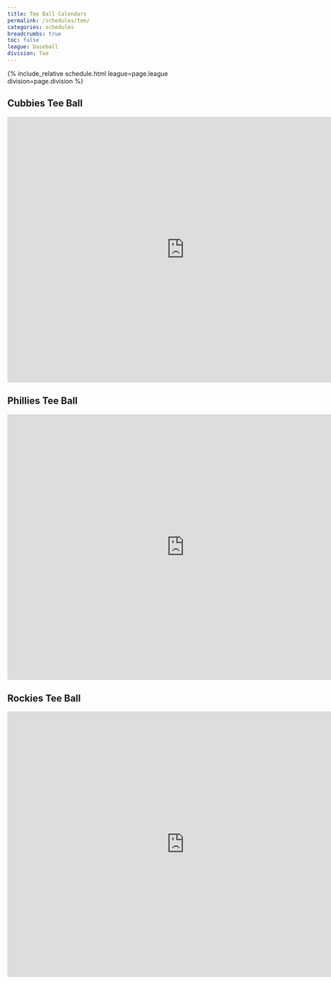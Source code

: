 ```yaml
---
title: Tee Ball Calendars
permalink: /schedules/tee/
categories: schedules
breadcrumbs: true
toc: false
league: baseball
division: Tee
---
```


{% include_relative schedule.html league=page.league division=page.division %}

## Cubbies Tee Ball
<iframe src="https://calendar.google.com/calendar/embed?src=sjl8aumktgjfstaapptdougkihouma54%40import.calendar.google.com&ctz=America%2FLos_Angeles" style="border: 0" width="800" height="600" frameborder="0" scrolling="no"></iframe>

## Phillies Tee Ball
<iframe src="https://calendar.google.com/calendar/embed?src=fhb7rjsmo7t9g7mmsbv3jbphmga0h68h%40import.calendar.google.com&ctz=America%2FLos_Angeles" style="border: 0" width="800" height="600" frameborder="0" scrolling="no"></iframe>

## Rockies Tee Ball
<iframe src="https://calendar.google.com/calendar/embed?src=ueask3ce7jhs1pmeq9uaetjquioigi00%40import.calendar.google.com&ctz=America%2FLos_Angeles" style="border: 0" width="800" height="600" frameborder="0" scrolling="no"></iframe>
